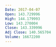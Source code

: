 ```yaml
---
Date: 2017-04-07
Open: 143.729996
High: 144.179993
Low: 143.270004
Close: 143.339996
Adj Close: 140.565704
Volume: 16672200
---
```

